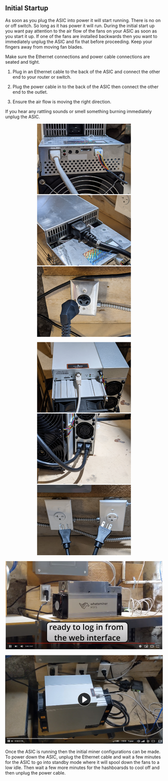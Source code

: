 ## Initial Startup
As soon as you plug the ASIC into power it will start running. There is no on or off switch. So long as it has power it will run. During the initial start up you want pay attention to the air flow of the fans on your ASIC as soon as you start it up. If one of the fans are installed backwards then you want to immediately unplug the ASIC and fix that before proceeding. Keep your fingers away from moving fan blades. 

Make sure the Ethernet connections and power cable connections are seated and tight.

1) Plug in an Ethernet cable to the back of the ASIC and connect the other end to your router or switch.
 
2) Plug the power cable in to the back of the ASIC then connect the other end to the outlet.

3) Ensure the air flow is moving the right direction. 

If you hear any rattling sounds or smell something burning immediately unplug the ASIC. 

<p align="center">
 <img width="300" src="Assets/whatsminer10.jpg">
  <img width="300" src="Assets/whatsminer11.jpg">
   <img width="300" src="Assets/whatsminer12.jpg">
</p>

<p align="center">
 <img width="300" src="Assets/antminer10.jpg">
  <img width="300" src="Assets/antminer11.jpg">
   <img width="300" src="Assets/antminer12.jpg">
</p>

[![Whatsminer Startup](Assets/VideoThumnail1.png)](https://media.econoalchemist.com/w/cC5WiKizRXAgxUpojKbTQd "Whatsminer Startup")

[![Antminer Startup](Assets/VideoThumnail2.png)](https://media.econoalchemist.com/w/cC5WiKizRXAgxUpojKbTQd "Antminer Startup")

Once the ASIC is running then the initial miner configurations can be made. To power down the ASIC, unplug the Ethernet cable and wait a few minutes for the ASIC to go into standby mode where it will spool down the fans to a low idle. Then wait a few more minutes for the hashboarsds to cool off and then unplug the power cable.  

